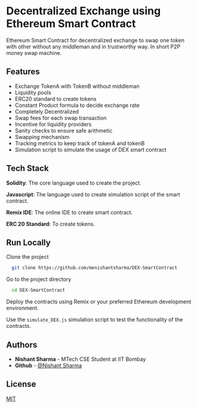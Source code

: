
# Decentralized Exchange using Ethereum Smart Contract

Ethereum Smart Contract for decentralized exchange to swap one token with other without any middleman and in trustworthy way. In short P2P money swap machine.

## Features

- Exchange TokenA with TokenB without middleman
- Liquidity pools
- ERC20 standard to create tokens
- Constant Product formula to decide exchange rate
- Completely Decentralized
- Swap fees for each swap transaction
- Incentive for liquidity providers
- Sanity checks to ensure safe arithmetic
- Swapping mechanism
- Tracking metrics to keep track of tokenA and tokenB
- Simulation script to simulate the usage of DEX smart contract
## Tech Stack

**Solidity**: The core language used to create the project.

**Javascript**: The language used to create simulation script of the smart contract.

**Remix IDE**: The online IDE to create smart contract.

**ERC 20 Standard**: To create tokens.
## Run Locally

Clone the project

```bash
  git clone https://github.com/menishantsharma/DEX-SmartContract
```

Go to the project directory

```bash
  cd DEX-SmartContract
```

Deploy the contracts using Remix or your preferred Ethereum development environment.

Use the `simulate_DEX.js` simulation script to test the functionality of the contracts.
## Authors

- **Nishant Sharma** - MTech CSE Student at IIT Bombay
- **Github** - [@Nishant Sharma](https://github.com/menishantsharma)


## License

[MIT](https://choosealicense.com/licenses/mit/)